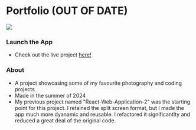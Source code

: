 # Portfolio (OUT OF DATE)

<img src="PortfolioPromo.gif"/>

### Launch the App

- Check out the live project [here!](https://krishhfi.github.io/Portfolio/#)

### About

- A project showcasing some of my favourite photography and coding projects
- Made in the summer of 2024
- My previous project named "React-Web-Application-2" was the starting point for this project. I retained the split screen format, but I made the app much more dyanamic and reusable. I refactored it significantlty and reduced a great deal of the original code.
